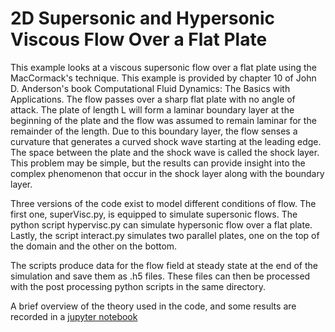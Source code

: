# 2D Supersonic and Hypersonic Viscous Flow Over a Flat Plate

This example looks at a viscous supersonic flow over a flat plate using the MacCormack's technique. This example is provided by chapter 10 of John D. Anderson's book Computational Fluid Dynamics: The Basics with Applications.  The flow passes over a sharp flat plate with no angle of attack. The plate of length L will form a laminar boundary layer at the beginning of the plate and the flow was assumed to remain laminar for the remainder of the length. Due to this boundary layer, the flow senses a curvature that generates a curved shock wave starting at the leading edge. The space between the plate and the shock wave is called the shock layer. This problem may be simple, but the results can provide insight into the complex phenomenon that occur in the shock layer along with the boundary layer.

Three versions of the code exist to model different conditions of flow. The first one, superVisc.py, is equipped to simulate supersonic flows. The python script hypervisc.py can simulate hypersonic flow over a flat plate. Lastly, the script interact.py simulates two parallel plates, one on the top of the domain and the other on the bottom. 

The scripts produce data for the flow field at steady state at the end of the simulation and save them as .h5 files. These files can then be processed with the post processing python scripts in the same directory. 

A brief overview of the theory used in the code, and some results are recorded in a [jupyter notebook]( https://nbviewer.jupyter.org/github/bjreddish/CFD/blob/master/superVisc/superViscFlatPlate.ipynb)
